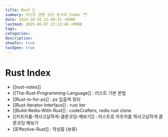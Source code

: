 ```yaml
---
title: Rust 🦀
summary: 러스트 관련 모든 문서의 Index 🗂️
date: 2024-10-26 12:49:33 +0900
lastmod: 2025-06-07 22:13:48 +0900
tags: 
categories: 
description: 
showToc: true
tocOpen: true
---
```


# Rust Index

- [[rust-notes]]
- [[The-Rust-Programming-Language]] : 러스트 기본 문법
- [[Rust-io-for-ps]] : ps 입출력 정리
- [[Rust-Iterator-Interface]] : rust iter
- [[Build-Redis-With-Rust]] : codeCrafters, redis rust clone
- [[카프카를-헥사고날하게-클론코딩-해보기]] : 러스트로 카프카를 헥사고날하게 클론코딩 해보기
- [[Effective-Rust]] : 작성중 (보류)
